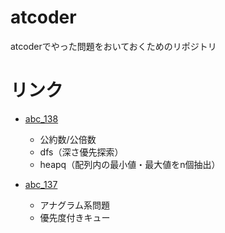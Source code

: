# atcoder
atcoderでやった問題をおいておくためのリポジトリ

# リンク
- [abc_138](/beginner_contests/con_138/knowledge.md)
    - 公約数/公倍数
    - dfs（深さ優先探索）
    - heapq（配列内の最小値・最大値をn個抽出）

- [abc_137](/beginner_contests/con_137/knowledge.md)
    - アナグラム系問題
    - 優先度付きキュー